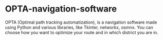 # OPTA-navigation-software
OPTA (Optimal path tracking automatization), is a navigation software made using Python and various libraries, like Tkinter, networkx, osmnx. You can choose how you want to optimize your route and in which district you are in.


